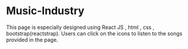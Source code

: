 # Music-Industry
This page is especially designed using React JS , html , css , bootstrap(reactstrap).
Users can click on the icons to listen to the songs provided in the page.
